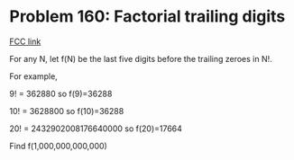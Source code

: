 # Problem 160: Factorial trailing digits

[FCC link](https://www.freecodecamp.org/learn/coding-interview-prep/project-euler/problem-160-factorial-trailing-digits)

For any N, let f(N) be the last five digits before the trailing zeroes in N!.

For example,

9! = 362880 so f(9)=36288

10! = 3628800 so f(10)=36288

20! = 2432902008176640000 so f(20)=17664

Find f(1,000,000,000,000)
